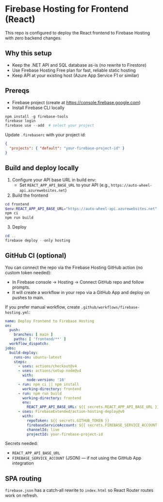 # Firebase Hosting for Frontend (React)

This repo is configured to deploy the React frontend to Firebase Hosting with zero backend changes.

## Why this setup
- Keep the .NET API and SQL database as-is (no rewrite to Firestore)
- Use Firebase Hosting Free plan for fast, reliable static hosting
- Keep API at your existing host (Azure App Service F1 or similar)

## Prereqs
- Firebase project (create at https://console.firebase.google.com)
- Install Firebase CLI locally

```powershell
npm install -g firebase-tools
firebase login
firebase use --add  # select your project
```

Update `.firebaserc` with your project id:
```json
{
  "projects": { "default": "your-firebase-project-id" }
}
```

## Build and deploy locally
1) Configure your API base URL in build env:
   - Set `REACT_APP_API_BASE_URL` to your API (e.g., `https://auto-wheel-api.azurewebsites.net`)
2) Build the frontend
```powershell
cd frontend
$env:REACT_APP_API_BASE_URL="https://auto-wheel-api.azurewebsites.net"
npm ci
npm run build
```
3) Deploy
```powershell
cd ..
firebase deploy --only hosting
```

## GitHub CI (optional)
You can connect the repo via the Firebase Hosting GitHub action (no custom token needed):
- In Firebase console → Hosting → Connect GitHub repo and follow prompts.
- It will create a workflow in your repo via a GitHub App and deploy on pushes to main.

If you prefer manual workflow, create `.github/workflows/firebase-hosting.yml`:
```yaml
name: Deploy Frontend to Firebase Hosting
on:
  push:
    branches: [ main ]
    paths: [ 'frontend/**' ]
  workflow_dispatch:
jobs:
  build-deploy:
    runs-on: ubuntu-latest
    steps:
      - uses: actions/checkout@v4
      - uses: actions/setup-node@v4
        with:
          node-version: '18'
      - run: npm ci || npm install
        working-directory: frontend
      - run: npm run build
        working-directory: frontend
        env:
          REACT_APP_API_BASE_URL: ${{ secrets.REACT_APP_API_BASE_URL }}
      - uses: FirebaseExtended/action-hosting-deploy@v0
        with:
          repoToken: ${{ secrets.GITHUB_TOKEN }}
          firebaseServiceAccount: ${{ secrets.FIREBASE_SERVICE_ACCOUNT }}
          channelId: live
          projectId: your-firebase-project-id
```
Secrets needed:
- `REACT_APP_API_BASE_URL`
- `FIREBASE_SERVICE_ACCOUNT` (JSON) — if not using the GitHub App integration

## SPA routing
`firebase.json` has a catch‑all rewrite to `index.html` so React Router routes work on refresh.

